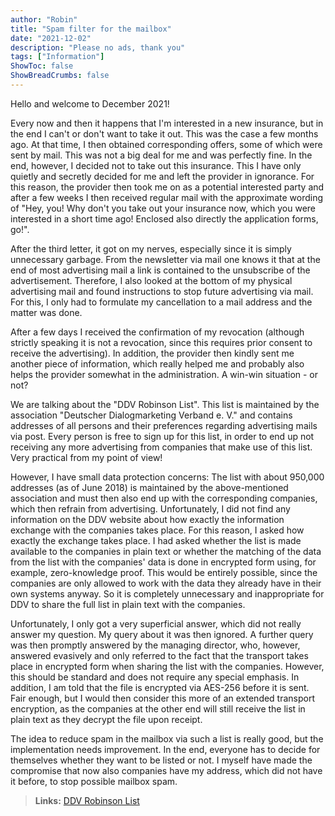 ```yaml
---
author: "Robin"
title: "Spam filter for the mailbox"
date: "2021-12-02"
description: "Please no ads, thank you"
tags: ["Information"]
ShowToc: false
ShowBreadCrumbs: false
---
```


Hello and welcome to December 2021!

Every now and then it happens that I'm interested in a new insurance, but in the end I can't or don't want to take it out. This was the case a few months ago. At that time, I then obtained corresponding offers, some of which were sent by mail. This was not a big deal for me and was perfectly fine. In the end, however, I decided not to take out this insurance. This I have only quietly and secretly decided for me and left the provider in ignorance. For this reason, the provider then took me on as a potential interested party and after a few weeks I then received regular mail with the approximate wording of "Hey, you! Why don't you take out your insurance now, which you were interested in a short time ago! Enclosed also directly the application forms, go!".

After the third letter, it got on my nerves, especially since it is simply unnecessary garbage. From the newsletter via mail one knows it that at the end of most advertising mail a link is contained to the unsubscribe of the advertisement. Therefore, I also looked at the bottom of my physical advertising mail and found instructions to stop future advertising via mail. For this, I only had to formulate my cancellation to a mail address and the matter was done.

After a few days I received the confirmation of my revocation (although strictly speaking it is not a revocation, since this requires prior consent to receive the advertising). In addition, the provider then kindly sent me another piece of information, which really helped me and probably also helps the provider somewhat in the administration. A win-win situation - or not?

We are talking about the "DDV Robinson List". This list is maintained by the association "Deutscher Dialogmarketing Verband e. V." and contains addresses of all persons and their preferences regarding advertising mails via post. Every person is free to sign up for this list, in order to end up not receiving any more advertising from companies that make use of this list. Very practical from my point of view!

However, I have small data protection concerns: The list with about 950,000 addresses (as of June 2018) is maintained by the above-mentioned association and must then also end up with the corresponding companies, which then refrain from advertising. Unfortunately, I did not find any information on the DDV website about how exactly the information exchange with the companies takes place. For this reason, I asked how exactly the exchange takes place. I had asked whether the list is made available to the companies in plain text or whether the matching of the data from the list with the companies' data is done in encrypted form using, for example, zero-knowledge proof. This would be entirely possible, since the companies are only allowed to work with the data they already have in their own systems anyway. So it is completely unnecessary and inappropriate for DDV to share the full list in plain text with the companies.

Unfortunately, I only got a very superficial answer, which did not really answer my question. My query about it was then ignored. A further query was then promptly answered by the managing director, who, however, answered evasively and only referred to the fact that the transport takes place in encrypted form when sharing the list with the companies. However, this should be standard and does not require any special emphasis. In addition, I am told that the file is encrypted via AES-256 before it is sent. Fair enough, but I would then consider this more of an extended transport encryption, as the companies at the other end will still receive the list in plain text as they decrypt the file upon receipt.

The idea to reduce spam in the mailbox via such a list is really good, but the implementation needs improvement. In the end, everyone has to decide for themselves whether they want to be listed or not. I myself have made the compromise that now also companies have my address, which did not have it before, to stop possible mailbox spam.

> **Links:** [DDV Robinson List](https://www.ichhabediewahl.de/?cid=39)
